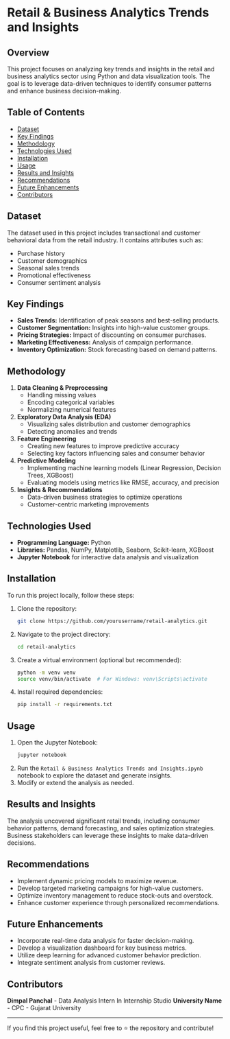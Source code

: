 # Retail & Business Analytics Trends and Insights

## Overview
This project focuses on analyzing key trends and insights in the retail and business analytics sector using Python and data visualization tools. The goal is to leverage data-driven techniques to identify consumer patterns and enhance business decision-making.

## Table of Contents
- [Dataset](#dataset)
- [Key Findings](#key-findings)
- [Methodology](#methodology)
- [Technologies Used](#technologies-used)
- [Installation](#installation)
- [Usage](#usage)
- [Results and Insights](#results-and-insights)
- [Recommendations](#recommendations)
- [Future Enhancements](#future-enhancements)
- [Contributors](#contributors)

## Dataset
The dataset used in this project includes transactional and customer behavioral data from the retail industry. It contains attributes such as:
- Purchase history
- Customer demographics
- Seasonal sales trends
- Promotional effectiveness
- Consumer sentiment analysis

## Key Findings
- **Sales Trends:** Identification of peak seasons and best-selling products.
- **Customer Segmentation:** Insights into high-value customer groups.
- **Pricing Strategies:** Impact of discounting on consumer purchases.
- **Marketing Effectiveness:** Analysis of campaign performance.
- **Inventory Optimization:** Stock forecasting based on demand patterns.

## Methodology
1. **Data Cleaning & Preprocessing**
   - Handling missing values
   - Encoding categorical variables
   - Normalizing numerical features
2. **Exploratory Data Analysis (EDA)**
   - Visualizing sales distribution and customer demographics
   - Detecting anomalies and trends
3. **Feature Engineering**
   - Creating new features to improve predictive accuracy
   - Selecting key factors influencing sales and consumer behavior
4. **Predictive Modeling**
   - Implementing machine learning models (Linear Regression, Decision Trees, XGBoost)
   - Evaluating models using metrics like RMSE, accuracy, and precision
5. **Insights & Recommendations**
   - Data-driven business strategies to optimize operations
   - Customer-centric marketing improvements

## Technologies Used
- **Programming Language:** Python
- **Libraries:** Pandas, NumPy, Matplotlib, Seaborn, Scikit-learn, XGBoost
- **Jupyter Notebook** for interactive data analysis and visualization

## Installation
To run this project locally, follow these steps:

1. Clone the repository:
   ```sh
   git clone https://github.com/yourusername/retail-analytics.git
   ```
2. Navigate to the project directory:
   ```sh
   cd retail-analytics
   ```
3. Create a virtual environment (optional but recommended):
   ```sh
   python -m venv venv
   source venv/bin/activate  # For Windows: venv\Scripts\activate
   ```
4. Install required dependencies:
   ```sh
   pip install -r requirements.txt
   ```

## Usage
1. Open the Jupyter Notebook:
   ```sh
   jupyter notebook
   ```
2. Run the `Retail & Business Analytics Trends and Insights.ipynb` notebook to explore the dataset and generate insights.
3. Modify or extend the analysis as needed.

## Results and Insights
The analysis uncovered significant retail trends, including consumer behavior patterns, demand forecasting, and sales optimization strategies. Business stakeholders can leverage these insights to make data-driven decisions.

## Recommendations
- Implement dynamic pricing models to maximize revenue.
- Develop targeted marketing campaigns for high-value customers.
- Optimize inventory management to reduce stock-outs and overstock.
- Enhance customer experience through personalized recommendations.

## Future Enhancements
- Incorporate real-time data analysis for faster decision-making.
- Develop a visualization dashboard for key business metrics.
- Utilize deep learning for advanced customer behavior prediction.
- Integrate sentiment analysis from customer reviews.

## Contributors
**Dimpal Panchal** - Data Analysis Intern In Internship Studio
**University Name** - CPC - Gujarat University

---
If you find this project useful, feel free to ⭐ the repository and contribute!

